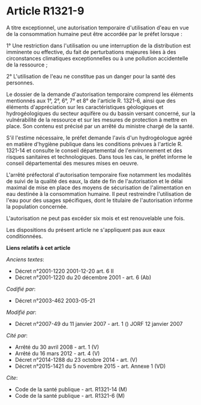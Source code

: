 # Article R1321-9

A titre exceptionnel, une autorisation temporaire d'utilisation d'eau en vue de la consommation humaine peut être accordée
par le préfet lorsque :

1° Une restriction dans l'utilisation ou une interruption de la distribution est imminente ou effective, du fait de
perturbations majeures liées à des circonstances climatiques exceptionnelles ou à une pollution accidentelle de la
ressource ;

2° L'utilisation de l'eau ne constitue pas un danger pour la santé des personnes.

Le dossier de la demande d'autorisation temporaire comprend les éléments mentionnés aux 1°, 2°, 6°, 7° et 8° de l'article R.
1321-6, ainsi que des éléments d'appréciation sur les caractéristiques géologiques et hydrogéologiques du secteur aquifère ou
du bassin versant concerné, sur la vulnérabilité de la ressource et sur les mesures de protection à mettre en place. Son
contenu est précisé par un arrêté du ministre chargé de la santé.

S'il l'estime nécessaire, le préfet demande l'avis d'un hydrogéologue agréé en matière d'hygiène publique dans les conditions
prévues à l'article R. 1321-14 et consulte le conseil départemental de l'environnement et des risques sanitaires et
technologiques. Dans tous les cas, le préfet informe le conseil départemental des mesures mises en oeuvre.

L'arrêté préfectoral d'autorisation temporaire fixe notamment les modalités de suivi de la qualité des eaux, la date de fin
de l'autorisation et le délai maximal de mise en place des moyens de sécurisation de l'alimentation en eau destinée à la
consommation humaine. Il peut restreindre l'utilisation de l'eau pour des usages spécifiques, dont le titulaire de
l'autorisation informe la population concernée.

L'autorisation ne peut pas excéder six mois et est renouvelable une fois.

Les dispositions du présent article ne s'appliquent pas aux eaux conditionnées.

**Liens relatifs à cet article**

_Anciens textes_:

  - Décret n°2001-1220 2001-12-20 art. 6 II
  - Décret n°2001-1220 du 20 décembre 2001 - art. 6 (Ab)

_Codifié par_:

  - Décret n°2003-462 2003-05-21

_Modifié par_:

  - Décret n°2007-49 du 11 janvier 2007 - art. 1 () JORF 12 janvier 2007

_Cité par_:

  - Arrêté du 30 avril 2008 - art. 1 (V)
  - Arrêté du 16 mars 2012 - art. 4 (V)
  - Décret n°2014-1288 du 23 octobre 2014 - art. (V)
  - Décret n°2015-1421 du 5 novembre 2015 - art. Annexe 1 (VD)

_Cite_:

  - Code de la santé publique - art. R1321-14 (M)
  - Code de la santé publique - art. R1321-6 (M)
